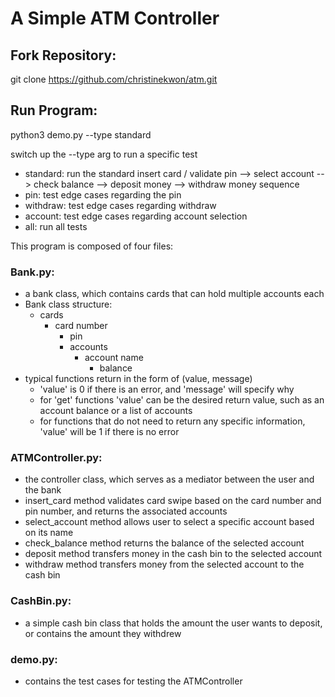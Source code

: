# A Simple ATM Controller

## Fork Repository:

git clone https://github.com/christinekwon/atm.git

## Run Program:

python3 demo.py --type standard

switch up the --type arg to run a specific test

* standard: run the standard insert card / validate pin --> select account --> check balance --> deposit money --> withdraw money sequence
* pin: test edge cases regarding the pin
* withdraw: test edge cases regarding withdraw
* account: test edge cases regarding account selection
* all: run all tests

This program is composed of four files:

### Bank.py: 
* a bank class, which contains cards that can hold multiple accounts each
* Bank class structure:
  * cards
    * card number
      * pin
      * accounts
        * account name
          * balance
* typical functions return in the form of (value, message)
  * 'value' is 0 if there is an error, and 'message' will specify why
  * for 'get' functions 'value' can be the desired return value, such as an account balance or a list of accounts
  * for functions that do not need to return any specific information, 'value' will be 1 if there is no error

### ATMController.py: 
* the controller class, which serves as a mediator between the user and the bank
* insert_card method validates card swipe based on the card number and pin number, and returns the associated accounts
* select_account method allows user to select a specific account based on its name
* check_balance method returns the balance of the selected account
* deposit method transfers money in the cash bin to the selected account
* withdraw method transfers money from the selected account to the cash bin

### CashBin.py: 
* a simple cash bin class that holds the amount the user wants to deposit, or contains the amount they withdrew

### demo.py: 
* contains the test cases for testing the ATMController

